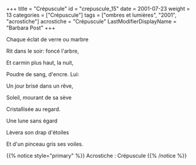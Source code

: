 +++
title = "Crépuscule"
id = "crepuscule_15"
date = 2001-07-23
weight = 13
categories = ["Crépuscule"]
tags = ["ombres et lumières", "2001", "acrostiche"]
acrostiche = "Crépuscule"
LastModifierDisplayName = "Barbara Post"
+++

Chaque éclat de verre ou marbre

Rit dans le soir: foncé l'arbre,

Et carmin plus haut, la nuit,

Poudre de sang, d'encre. Lui:

Un jour brisé dans un rêve,

Soleil, mourant de sa sève

Cristallisée au regard.

Une lune sans égard

Lèvera son drap d'étoiles

Et d'un pinceau gris ses voiles.

{{% notice style="primary" %}}
Acrostiche : Crépuscule
{{% /notice %}}
